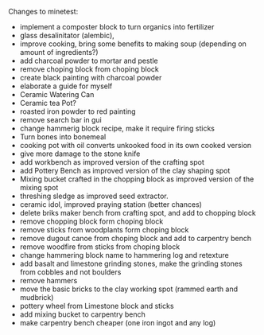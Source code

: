 Changes to minetest:

- implement a composter block to turn organics into fertilizer
- glass desalinitator (alembic),
- improve cooking, bring some benefits to making soup (depending on amount of ingredients?)
- add charcoal powder to mortar and pestle
- remove choping block from choping block
- create black painting with charcoal powder
- elaborate a guide for myself
- Ceramic Watering Can
- Ceramic tea Pot?
- roasted iron powder to red painting
- remove search bar in gui
- change hammerig block recipe, make it require firing sticks
- Turn bones into bonemeal
- cooking pot with oil converts unkooked food in its own cooked version
- give more damage to the stone knife
- add workbench as improved version of the crafting spot
- add Pottery Bench as improved version of the clay shaping spot
- Mixing bucket crafted in the chopping block as improved version of the mixing spot
- threshing sledge as improved seed extractor.
- ceramic idol, improved praying station (better chances)
- delete briks maker bench from crafting spot, and add to chopping block
- remove chopping block form choping block
- remove sticks from woodplants form choping block
- remove dugout canoe from choping block and add to carpentry bench
- remove woodfire from sticks from choping block
- change hammering block name to hammering log and retexture
- add basalt and limestone grinding stones, make the grinding stones from cobbles and not boulders
- remove hammers
- move the basic bricks to the clay working spot (rammed earth and mudbrick)
- pottery wheel from Limestone block and sticks 
- add mixing bucket to carpentry bench
- make carpentry bench cheaper (one iron ingot and any log)